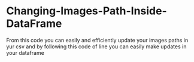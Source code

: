 # Changing-Images-Path-Inside-DataFrame
From this code you can easily and efficiently update your images paths in yur csv and by following this code of line you can easily make updates in your dataframe
